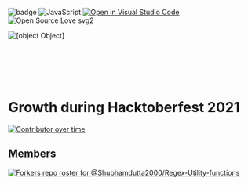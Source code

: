 ![badge](https://img.shields.io/github/repo-size/Shubhamdutta2000/Regex-Utility-functions?style=flat) ![JavaScript](https://img.shields.io/badge/javascript-%23323330.svg?style=flat&logo=javascript&logoColor=%23F7DF1E) [![Open in Visual Studio Code](https://img.shields.io/badge/Open%20in%20Visual%20Studio%20Code-0078d7.svg?style=flat&logo=visual-studio-code&logoColor=white)](https://open.vscode.dev/Shubhamdutta2000/Regex-Utility-functions) ![Open Source Love svg2](https://badges.frapsoft.com/os/v2/open-source.svg?v=103)

![[object Object]](https://socialify.git.ci/Shubhamdutta2000/Regex-Utility-functions/image?description=1&font=Inter&forks=1&issues=1&language=1&name=1&owner=1&pattern=Circuit%20Board&pulls=1&stargazers=1&theme=Light)


<br />
<br />
<br />
<br />

# Growth during **Hacktoberfest 2021**

[![Contributor over time](https://contributor-overtime-api.apiseven.com/contributors-svg?chart=contributorOverTime&repo=Shubhamdutta2000/Regex-Utility-functions)](https://www.apiseven.com/en/contributor-graph?chart=contributorOverTime&repo=Shubhamdutta2000/Regex-Utility-functions)


## Members
[![Forkers repo roster for @Shubhamdutta2000/Regex-Utility-functions](https://reporoster.com/forks/Shubhamdutta2000/Regex-Utility-functions)](https://github.com/Prasundas99/JavaScript-Utility-functions/network/members)
